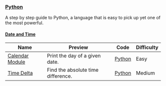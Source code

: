 
### [Python](https://www.hackerrank.com/domains/python)
A step by step guide to Python, a language that is easy to pick up yet one of the most powerful.


#### [Date and Time](https://www.hackerrank.com/domains/python/py-date-time)

Name | Preview | Code | Difficulty
---- | ------- | ---- | ----------
[Calendar Module](https://www.hackerrank.com/challenges/calendar-module)|Print the day of a given date.|[Python](calendar-module.py)|Easy
[Time Delta](https://www.hackerrank.com/challenges/python-time-delta)|Find the absolute time difference.|[Python](python-time-delta.py)|Medium

